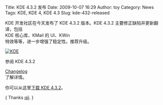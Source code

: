 Title: KDE 4.3.2 发布
Date: 2009-10-07 16:29
Author: toy
Category: News
Tags: KDE, KDE 4, KDE 4.3
Slug: kde-432-released

KDE 开发社区在今天发布了 KDE 4.3.2 版本。KDE 4.3.2
主要修正缺陷并更新翻译，包括  
KDE 核心库、KMail 的 UI、KWin  
特效等等，进一步增强了稳定性。推荐升级。

[![KDE](http://i.linuxtoy.org/images/2009/09/kde-desktop-thumb.png)](http://i.linuxtoy.org/images/2009/09/kde-desktop.png)

参阅 KDE 4.3.2  

[Changelog](http://www.kde.org/announcements/changelogs/changelog4\_3\_1to4\_3\_2.php)  
了解详情。

你可以从这里[下载 KDE 4.3.2](http://www.kde.org/info/4.3.2.php)。

{ Thanks [qii](http://www.twitter.com/qiheizhiya). }
